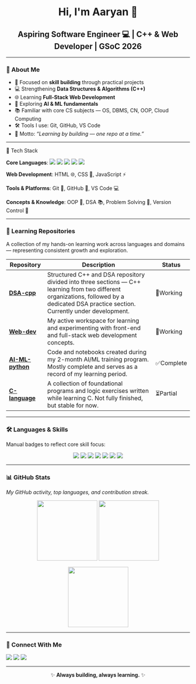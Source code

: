 <!-- Profile README for github.com/ryan-4u -->

<h1 align="center">Hi, I'm Aaryan 👋</h1>
<h2 align="center">Aspiring Software Engineer 💻 | C++ & Web Developer | GSoC 2026</h2>

---

### 🧭 About Me
- 🎯 Focused on **skill building** through practical projects  
- 💻 Strengthening **Data Structures & Algorithms (C++)**  
- 🌐 Learning **Full-Stack Web Development**  
- 🤖 Exploring **AI & ML fundamentals**  
- 📚 Familiar with core CS subjects — OS, DBMS, CN, OOP, Cloud Computing  
- 🛠️ Tools I use: Git, GitHub, VS Code  
- 🧠 Motto: *“Learning by building — one repo at a time.”*

---

🧰 Tech Stack

**Core Languages**:  <img src="https://img.shields.io/badge/C++-blue?logo=c%2B%2B&logoColor=white" /> <img src="https://img.shields.io/badge/C-lightgrey?logo=c&logoColor=white" /> <img src="https://img.shields.io/badge/Python-yellow?logo=python&logoColor=white" /> <img src="https://img.shields.io/badge/Jupyter-orange?logo=jupyter&logoColor=white" /> <img src="https://img.shields.io/badge/PHP-purple?logo=php&logoColor=white" />

**Web Development**: HTML 🌐, CSS 🎨, JavaScript ⚡

**Tools & Platforms**: Git 🔧, GitHub 🖤, VS Code 💻

**Concepts & Knowledge**: OOP 🧱, DSA 📚, Problem Solving 🧠, Version Control 🔄

---

### 🧱 Learning Repositories
A collection of my hands-on learning work across languages and domains — representing consistent growth and exploration.

| Repository | Description | Status |
|-------------|--------------|-------|
| [**DSA-cpp**](https://github.com/ryan-4u/DSA-cpp) | Structured C++ and DSA repository divided into three sections — C++ learning from two different organizations, followed by a dedicated DSA practice section. Currently under development. | 🔄Working |
| [**Web-dev**](https://github.com/ryan-4u/Web-dev) | My active workspace for learning and experimenting with front-end and full-stack web development concepts. | 🔄Working |
| [**AI-ML-python**](https://github.com/ryan-4u/AI-ML-python) | Code and notebooks created during my 2-month AI/ML training program. Mostly complete and serves as a record of my learning period. | ✅Complete |
| [**C-language**](https://github.com/ryan-4u/C-language) | A collection of foundational programs and logic exercises written while learning C. Not fully finished, but stable for now. | ⏳Partial |

---

### 🛠️ Languages & Skills
Manual badges to reflect core skill focus:

<p align="center">
<img src="https://img.shields.io/badge/C++-Expert-blue?logo=c%2B%2B&logoColor=white" />
<img src="https://img.shields.io/badge/C-Intermediate-lightgrey?logo=c&logoColor=white" />
<img src="https://img.shields.io/badge/Python-Intermediate-yellow?logo=python&logoColor=white" />
<img src="https://img.shields.io/badge/Jupyter-Intermediate-orange?logo=jupyter&logoColor=white" />
<img src="https://img.shields.io/badge/HTML-Intermediate-orange?logo=html5&logoColor=white" />
<img src="https://img.shields.io/badge/CSS-Intermediate-blue?logo=css3&logoColor=white" />
<img src="https://img.shields.io/badge/JavaScript-Basic-yellow?logo=javascript&logoColor=white" />
</p>

---

### 📊 GitHub Stats
*My GitHub activity, top languages, and contribution streak.*

<p align="center">
  <img src="https://github-readme-stats.vercel.app/api?username=ryan-4u&show_icons=true&theme=tokyonight" height="165"/>
  <img src="https://github-readme-stats.vercel.app/api/top-langs/?username=ryan-4u&layout=compact&theme=tokyonight" height="165"/>
</p>

<p align="center">
  <img src="https://github-readme-streak-stats.herokuapp.com/?user=ryan-4u&theme=tokyonight" height="165"/>
</p>

---

### 🤝 Connect With Me
<p align="left">
  <a href="https://www.linkedin.com/in/your-linkedin/" target="_blank"><img src="https://img.shields.io/badge/LinkedIn-blue?logo=linkedin&logoColor=white" /></a>
  <a href="https://leetcode.com/your-leetcode/" target="_blank"><img src="https://img.shields.io/badge/LeetCode-orange?logo=leetcode&logoColor=white" /></a>
  <a href="https://github.com/ryan-4u" target="_blank"><img src="https://img.shields.io/badge/GitHub-black?logo=github&logoColor=white" /></a>
</p>

---

<p align="center">✨ <b>Always building, always learning.</b> ✨</p>
